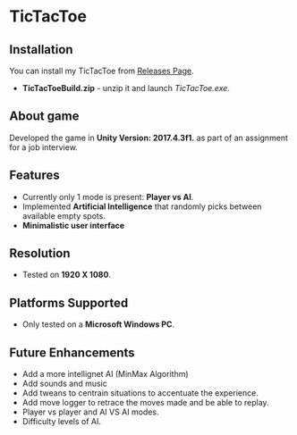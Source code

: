 
# TicTacToe
## Installation
You can install my TicTacToe from [Releases Page](https://github.com/mzainjahangir/TicTacToe/releases/tag/v1.0.0).
 - **TicTacToeBuild.zip** - unzip it and launch *TicTacToe.exe*.

## About game
Developed the game in **Unity Version: 2017.4.3f1.** as part of an assignment for a job interview.

## Features
- Currently only 1 mode is present: **Player vs AI**.
- Implemented **Artificial Intelligence** that randomly picks between available empty spots.
- **Minimalistic user interface**

## Resolution
- Tested on **1920 X 1080**.

## Platforms Supported
- Only tested on a **Microsoft Windows PC**.

## Future Enhancements
- Add a more intellignet AI (MinMax Algorithm)
- Add sounds and music
- Add tweans to centrain situations to accentuate the experience.
- Add move logger to retrace the moves made and be able to replay.
- Player vs player and AI VS AI modes.
- Difficulty levels of AI.
